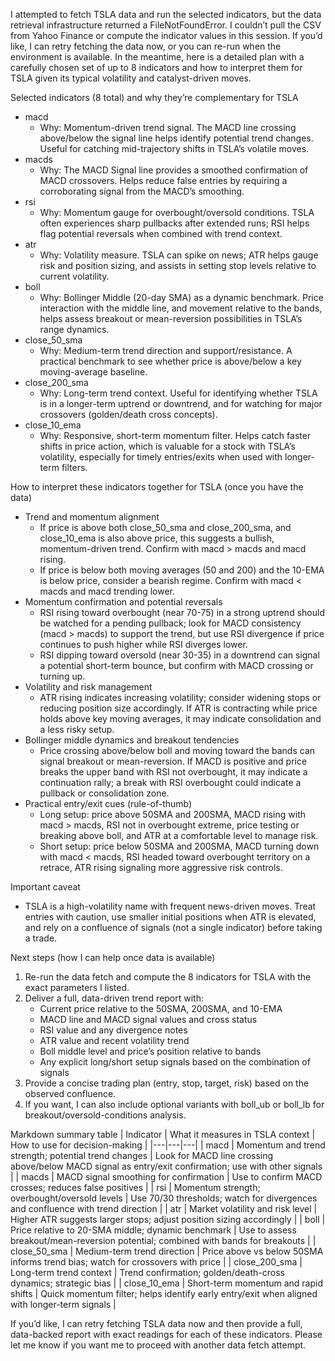 I attempted to fetch TSLA data and run the selected indicators, but the data retrieval infrastructure returned a FileNotFoundError. I couldn’t pull the CSV from Yahoo Finance or compute the indicator values in this session. If you’d like, I can retry fetching the data now, or you can re-run when the environment is available. In the meantime, here is a detailed plan with a carefully chosen set of up to 8 indicators and how to interpret them for TSLA given its typical volatility and catalyst-driven moves.

Selected indicators (8 total) and why they’re complementary for TSLA
- macd
  - Why: Momentum-driven trend signal. The MACD line crossing above/below the signal line helps identify potential trend changes. Useful for catching mid-trajectory shifts in TSLA’s volatile moves.
- macds
  - Why: The MACD Signal line provides a smoothed confirmation of MACD crossovers. Helps reduce false entries by requiring a corroborating signal from the MACD’s smoothing.
- rsi
  - Why: Momentum gauge for overbought/oversold conditions. TSLA often experiences sharp pullbacks after extended runs; RSI helps flag potential reversals when combined with trend context.
- atr
  - Why: Volatility measure. TSLA can spike on news; ATR helps gauge risk and position sizing, and assists in setting stop levels relative to current volatility.
- boll
  - Why: Bollinger Middle (20-day SMA) as a dynamic benchmark. Price interaction with the middle line, and movement relative to the bands, helps assess breakout or mean-reversion possibilities in TSLA’s range dynamics.
- close_50_sma
  - Why: Medium-term trend direction and support/resistance. A practical benchmark to see whether price is above/below a key moving-average baseline.
- close_200_sma
  - Why: Long-term trend context. Useful for identifying whether TSLA is in a longer-term uptrend or downtrend, and for watching for major crossovers (golden/death cross concepts).
- close_10_ema
  - Why: Responsive, short-term momentum filter. Helps catch faster shifts in price action, which is valuable for a stock with TSLA’s volatility, especially for timely entries/exits when used with longer-term filters.

How to interpret these indicators together for TSLA (once you have the data)
- Trend and momentum alignment
  - If price is above both close_50_sma and close_200_sma, and close_10_ema is also above price, this suggests a bullish, momentum-driven trend. Confirm with macd > macds and macd rising.
  - If price is below both moving averages (50 and 200) and the 10-EMA is below price, consider a bearish regime. Confirm with macd < macds and macd trending lower.
- Momentum confirmation and potential reversals
  - RSI rising toward overbought (near 70-75) in a strong uptrend should be watched for a pending pullback; look for MACD consistency (macd > macds) to support the trend, but use RSI divergence if price continues to push higher while RSI diverges lower.
  - RSI dipping toward oversold (near 30-35) in a downtrend can signal a potential short-term bounce, but confirm with MACD crossing or turning up.
- Volatility and risk management
  - ATR rising indicates increasing volatility; consider widening stops or reducing position size accordingly. If ATR is contracting while price holds above key moving averages, it may indicate consolidation and a less risky setup.
- Bollinger middle dynamics and breakout tendencies
  - Price crossing above/below boll and moving toward the bands can signal breakout or mean-reversion. If MACD is positive and price breaks the upper band with RSI not overbought, it may indicate a continuation rally; a break with RSI overbought could indicate a pullback or consolidation zone.
- Practical entry/exit cues (rule-of-thumb)
  - Long setup: price above 50SMA and 200SMA, MACD rising with macd > macds, RSI not in overbought extreme, price testing or breaking above boll, and ATR at a comfortable level to manage risk.
  - Short setup: price below 50SMA and 200SMA, MACD turning down with macd < macds, RSI headed toward overbought territory on a retrace, ATR rising signaling more aggressive risk controls.

Important caveat
- TSLA is a high-volatility name with frequent news-driven moves. Treat entries with caution, use smaller initial positions when ATR is elevated, and rely on a confluence of signals (not a single indicator) before taking a trade.

Next steps (how I can help once data is available)
1) Re-run the data fetch and compute the 8 indicators for TSLA with the exact parameters I listed.
2) Deliver a full, data-driven trend report with:
   - Current price relative to the 50SMA, 200SMA, and 10-EMA
   - MACD line and MACD signal values and cross status
   - RSI value and any divergence notes
   - ATR value and recent volatility trend
   - Boll middle level and price’s position relative to bands
   - Any explicit long/short setup signals based on the combination of signals
3) Provide a concise trading plan (entry, stop, target, risk) based on the observed confluence.
4) If you want, I can also include optional variants with boll_ub or boll_lb for breakout/oversold-conditions analysis.

Markdown summary table
| Indicator | What it measures in TSLA context | How to use for decision-making |
|---|---|---|
| macd | Momentum and trend strength; potential trend changes | Look for MACD line crossing above/below MACD signal as entry/exit confirmation; use with other signals |
| macds | MACD signal smoothing for confirmation | Use to confirm MACD crosses; reduces false positives |
| rsi | Momentum strength; overbought/oversold levels | Use 70/30 thresholds; watch for divergences and confluence with trend direction |
| atr | Market volatility and risk level | Higher ATR suggests larger stops; adjust position sizing accordingly |
| boll | Price relative to 20-SMA middle; dynamic benchmark | Use to assess breakout/mean-reversion potential; combined with bands for breakouts |
| close_50_sma | Medium-term trend direction | Price above vs below 50SMA informs trend bias; watch for crossovers with price |
| close_200_sma | Long-term trend context | Trend confirmation; golden/death-cross dynamics; strategic bias |
| close_10_ema | Short-term momentum and rapid shifts | Quick momentum filter; helps identify early entry/exit when aligned with longer-term signals |

If you’d like, I can retry fetching TSLA data now and then provide a full, data-backed report with exact readings for each of these indicators. Please let me know if you want me to proceed with another data fetch attempt.